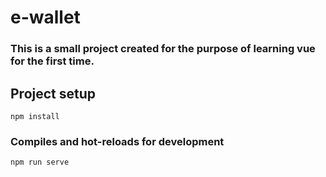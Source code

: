 # e-wallet
### This is a small project created for the purpose of learning vue for the first time.

## Project setup
```
npm install
```

### Compiles and hot-reloads for development
```
npm run serve
```
